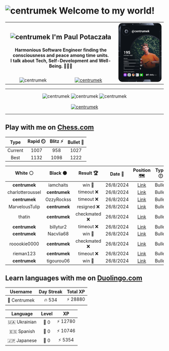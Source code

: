 <h1>
  <img
    src="https://emojis.slackmojis.com/emojis/images/1531849430/4246/blob-sunglasses.gif"
    width="30"
    alt="centrumek"
  />
  Welcome to my world!
</h1>

<table>
  <tbody>
    <tr>
      <td align="center" width="70%" colspan="2">
        <h2>
          <img
            src="https://raw.githubusercontent.com/MartinHeinz/MartinHeinz/master/wave.gif"
            width="30px"
            alt="centrumek"
          />
          I'm Paul Potaczała
        </h2>
        <h4>
          Harmonious Software Engineer finding the consciousness and peace among time units.
          <br/>
          I talk about Tech, Self-Development and Well-Being. 🌿🧘🚀
        </h4>
      </td>
      <td width="30%" rowspan="2">
        <a href="https://app.daily.dev/centrumek">
          <img
            src="./devcard.svg"
            alt="centrumek"
          />
        </a>
      </td>
    </tr>
    <tr align="center">
      <td>
        <img
          src="https://komarev.com/ghpvc/?username=centrumek&label=visitors&color=0e75b6&style=flat"
          alt="centrumek"
        >
      </td>
      <td>
        <a href="https://stackoverflow.com/users/14496012/centrumek">
          <img
            src="https://stackoverflow.com/users/flair/14496012.png?theme=dark"
            alt="centrumek"
          >
        </a>
      </td>
    </tr>
  </tbody>
</table>

---
<div align="center">
  <img 
    src="https://github-readme-stats.vercel.app/api?username=centrumek&show_icons=true&count_private=true&theme=dark&hide_border=true&hide=issues,contribs&bg_color=00000000"
    alt="centrumek"
  />
  <img
    src="https://github-readme-stats.vercel.app/api/top-langs/?username=centrumek&layout=compact&hide_border=true&theme=dark&bg_color=00000000&langs_count=6&exclude_repo=air-statistic-app"
    alt="centrumek"
  />
  <img 
    src="https://github-readme-streak-stats.herokuapp.com?user=centrumek&theme=dark&hide_border=true&background=FFFFFF00"
    alt="centrumek"
  />
  <br/>
  <br/>
  <a href="https://www.buymeacoffee.com/centrumek">
    <img
      src="https://cdn.buymeacoffee.com/buttons/v2/default-orange.png"
      height="50"
      width="210"
      alt="centrumek"
    />
  </a>
</div>

---

## Play with me on [Chess.com](https://www.chess.com/member/centrumek)

<div align="center">
<!--START_SECTION:chessStats-->
<!-- Automatically generated with https://github.com/Balastrong/chess-stats-action -->

| Type | Rapid ⏲️ | Blitz ⚡ | Bullet 🔫 |
|:---:|:---:|:---:|:---:|
| Current | 1007 | 958 | 1027 |
| Best | 1132 | 1098 | 1222 |

| White ⚪ | Black ⚫ | Result 🏆 | Date 📅 | Position 🗺️ | Type 🕕 |
|:---:|:---:|:---:|:---:|:---:|:---:|
| **centrumek** | iamchaits | win 🥇 | 26/8/2024 | <a href="http://www.ee.unb.ca/cgi-bin/tervo/fen.pl?select=r4rk1/2R2ppp/3pb3/p3n3/3pPPPK/8/7P/1R6 b - -">Link</a> | Bullet |
| charlotteroussel | **centrumek** | timeout ❌ | 26/8/2024 | <a href="http://www.ee.unb.ca/cgi-bin/tervo/fen.pl?select=6n1/6P1/2p1k3/p3P3/1p3PK1/4r1P1/P7/4R3 b - -">Link</a> | Bullet |
| **centrumek** | OzzyRockss | timeout ❌ | 26/8/2024 | <a href="http://www.ee.unb.ca/cgi-bin/tervo/fen.pl?select=2r3k1/p1r4p/Kp2p1p1/1B2P1P1/P7/2p5/2R5/8 w - -">Link</a> | Bullet |
| MarvelousTulip | **centrumek** | resigned ❌ | 26/8/2024 | <a href="http://www.ee.unb.ca/cgi-bin/tervo/fen.pl?select=8/8/2P5/7p/6pk/3Q4/PP3P1P/6K1 b - -">Link</a> | Bullet |
| thatin | **centrumek** | checkmated ❌ | 26/8/2024 | <a href="http://www.ee.unb.ca/cgi-bin/tervo/fen.pl?select=r2q1k1Q/1b3p1p/8/1p1p2p1/p2P4/2P2N2/PP3PPP/R3R1K1 b - -">Link</a> | Bullet |
| **centrumek** | billytur2 | timeout ❌ | 26/8/2024 | <a href="http://www.ee.unb.ca/cgi-bin/tervo/fen.pl?select=3r2k1/p5pp/bp3p2/3P4/P1r1PKPP/8/6B1/4R3 w - -">Link</a> | Bullet |
| **centrumek** | Nacvlia68 | win 🥇 | 26/8/2024 | <a href="http://www.ee.unb.ca/cgi-bin/tervo/fen.pl?select=1k1r4/pbpnbp2/1p1p2p1/4p3/4P3/2NP1P2/PPP1Q3/R3KB2 b Q -">Link</a> | Bullet |
| rooookie0000 | **centrumek** | checkmated ❌ | 26/8/2024 | <a href="http://www.ee.unb.ca/cgi-bin/tervo/fen.pl?select=5rk1/3n1pQp/8/1p1p4/4n3/1P6/1B3PPP/6K1 b - -">Link</a> | Bullet |
| rieman123 | **centrumek** | timeout ❌ | 26/8/2024 | <a href="http://www.ee.unb.ca/cgi-bin/tervo/fen.pl?select=r1b5/1k6/2p1pP2/2Bp4/p2Pp3/Pp2P1P1/1PP1B2P/6K1 b - -">Link</a> | Bullet |
| **centrumek** | tigourou06 | win 🥇 | 26/8/2024 | <a href="http://www.ee.unb.ca/cgi-bin/tervo/fen.pl?select=8/pk3p1p/8/3q2pP/P5P1/4r3/5K2/8 b - -">Link</a> | Bullet |

<!--END_SECTION:chessStats-->
</div>

## Learn languages with me on [Duolingo.com](https://www.duolingo.com/profile/Centrumek)

<div align="center">
<!--START_SECTION:duolingoStats-->
<!-- Automatically generated with https://github.com/centrumek/duolingo-readme-stats-->

| Username | Day Streak | Total XP |
|:---:|:---:|:---:|
| 👤 Centrumek | 🔥 534 | ⚡ 28880 |

| Language | Level | XP |
|:---:|:---:|:---:|
| 🇺🇦 Ukrainian | 👑 0 | ⚡ 12780 |
| 🇪🇸 Spanish | 👑 0 | ⚡ 10746 |
| 🇯🇵 Japanese | 👑 0 | ⚡ 5354 |

<!--END_SECTION:duolingoStats-->
</div>
<!--
**centrumek/centrumek** is a ✨ _special_ ✨ repository because its `README.md` (this file) appears on your GitHub profile.

Here are some ideas to get you started:

- 🔭 I’m currently working on ...
- 🌱 I’m currently learning ...
- 👯 I’m looking to collaborate on ...
- 🤔 I’m looking for help with ...
- 💬 Ask me about ...
- 📫 How to reach me: ...
- 😄 Pronouns: ...
- ⚡ Fun fact: ...
-->
